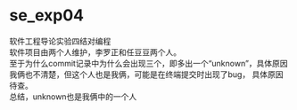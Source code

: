 # se_exp04
软件工程导论实验四结对编程<br>
软件项目由两个人维护，李罗正和任豆豆两个人。<br>
至于为什么commit记录中为什么会出现三个，即多出一个“unknown”，具体原因我俩也不清楚，但这个人也是我俩，可能是在终端提交时出现了bug，
具体原因待查。<br>
总结，unknown也是我俩中的一个人
